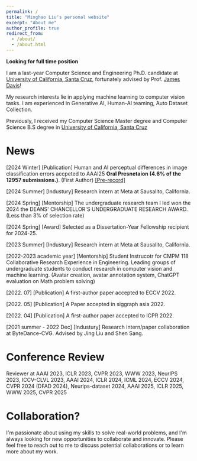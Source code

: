 ```yaml
---
permalink: /
title: "Minghao Liu's personal website"
excerpt: "About me"
author_profile: true
redirect_from: 
  - /about/
  - /about.html
---
```


**Looking for full time position**

I am a last-year Computer Science and Engineering Ph.D. candidate at [University of California, Santa Cruz](https://engineering.ucsc.edu/), fortunately advised by Prof. [James Davis](https://users.soe.ucsc.edu/~davis/)! 


My research interests lie in applying machine learning to computer vision tasks. I am experienced in Generative AI, Human-AI teaming, Auto Dataset Collection. 

<!-- My research interests lie in applying machine learning to computer vision tasks, particularly focusing on complementary teaming between human and artificial intelligence. I am experienced in **improving** generative models, including diffusion models, GANs, and VAEs. I have also **worked** on automatic dataset collection. Additionally, my expertise extends to **applications** of label noise learning, label noise detection, object detection, image segmentation, and image super-resolution models. -->


Previously, I received my Computer Science Master degree and Computer Science B.S degree in [University of California, Santa Cruz](https://engineering.ucsc.edu/)



News
======

[2024 Winter] [Publication] Human and AI perceptual differences in image classification errors accpeted to AAAI25 **Oral Presnetaion (4.6% of the 12957 submissions.)**. (First Author) [[Pre-record]](https://youtu.be/ANbgSWtnYOc)

[2024 Summer] [Industury] Research intern at Meta at Sausalito, California.

[2024 Spring] [Mentorship] The undergraduate research team I led won the 2024 the DEANS' CHANCELLOR'S UNDERGRADUATE RESEARCH AWARD. (Less than 3% of selection rate)

[2024 Spring] [Award] Selected as a Dissertation-Year Fellowship recipient for 2024-25.

[2023 Summer] [Industury] Research intern at Meta at Sausalito, California.

[2022-2023 academic year] [Mentorship] Student Instrucotr for CMPM 118 Collaborative Research Experience in Engineering. Leading groups of undergraduate students to conduct research in computer vision and machine learning. (Avatar creation, avatar annotation system, ChatGPT evaluation on Math problem solving)

[2022. 07] [Publication] A first-author paper accepted to ECCV 2022.

[2022. 05] [Publication] A Paper accepted in siggraph asia 2022. 

[2022. 04] [Publication] A first-author paper accepted to ICPR 2022.

[2021 summer - 2022 Dec] [Industury] Research intern/paper collaboration at ByteDance-CVG. Advised by Jing Liu and Shen Sang.


Conference Review
======
Reviewer at AAAI 2023, ICLR 2023, CVPR 2023, WWW 2023, NeurIPS 2023, ICCV-CLVL 2023, AAAI 2024, ICLR 2024, ICML 2024, ECCV 2024, CVPR 2024 (DFAD 2024), Neurips-dataset 2024, AAAI 2025, ICLR 2025, WWW 2025, CVPR 2025


Collaboration?
======
I'm passionate about using my skills to solve real-world problems, and I'm always looking for new opportunities to collaborate and innovate. Please feel free to reach out to me to discuss potential collaborations or to learn more about my work.
